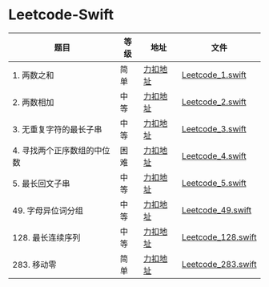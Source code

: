 # Leetcode-Swift

| 题目   | 等级   | 地址      | 文件        |
|--------|--------|-----------|-----------|
| 1. 两数之和 | 简单   | [力扣地址](https://leetcode.cn/problems/two-sum/description/) | [Leetcode_1.swift](./LeetCode-swift/Leetcode_1.swift) |
| 2. 两数相加 | 中等   | [力扣地址](https://leetcode.cn/problems/add-two-numbers/description/) | [Leetcode_2.swift](./LeetCode-swift/Leetcode_2.swift) |
| 3. 无重复字符的最长子串 | 中等 | [力扣地址](https://leetcode.cn/problems/longest-substring-without-repeating-characters/description/) | [Leetcode_3.swift](./LeetCode-swift/Leetcode_3.swift) |
| 4. 寻找两个正序数组的中位数 | 困难 | [力扣地址](https://leetcode.cn/problems/median-of-two-sorted-arrays/description/) | [Leetcode_4.swift](./LeetCode-swift/Leetcode_4.swift) |
| 5. 最长回文子串 | 中等 | [力扣地址](https://leetcode.cn/problems/longest-palindromic-substring/description/) | [Leetcode_5.swift](./LeetCode-swift/Leetcode_5.swift) |
| 49. 字母异位词分组 | 中等 | [力扣地址](https://leetcode.cn/problems/group-anagrams/description/?envType=study-plan-v2&envId=top-100-liked) | [Leetcode_49.swift](./LeetCode-swift/Leetcode_49.swift) |
| 128. 最长连续序列 | 中等 | [力扣地址](https://leetcode.cn/problems/longest-consecutive-sequence/?envType=study-plan-v2&envId=top-100-liked) | [Leetcode_128.swift](./LeetCode-swift/Leetcode_128.swift) |
| 283. 移动零 | 简单 | [力扣地址](https://leetcode.cn/problems/move-zeroes/?envType=study-plan-v2&envId=top-100-liked) | [Leetcode_283.swift](./LeetCode-swift/Leetcode_283.swift) |